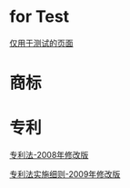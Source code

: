 <!-- TITLE: 首页 -->
<!-- SUBTITLE: 法律法规集合 -->

# for Test
[仅用于测试的页面](仅用于测试的页面)

# 商标


# 专利

[专利法-2008年修改版](/专利/专利法-2008年修改版)

[专利法实施细则-2009年修改版](/专利/专利法实施细则-2009年修改版)